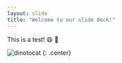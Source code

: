 ```yaml
---
layout: slide
title: "Welcome to our slide deck!"
---
```


This is a test! :smile: :violin:

![dinotocat](https://octodex.github.com/images/dinotocat.png)
{: .center}

